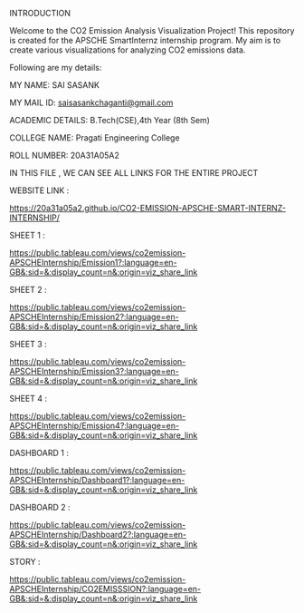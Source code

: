 INTRODUCTION

Welcome to the CO2 Emission Analysis Visualization Project! This repository is created for the APSCHE SmartInternz internship program. My aim is to create various visualizations for analyzing CO2 emissions data.

Following are my details:

MY NAME: SAI SASANK

MY MAIL ID: saisasankchaganti@gmail.com

ACADEMIC DETAILS: B.Tech(CSE),4th Year (8th Sem)

COLLEGE NAME: Pragati Engineering College

ROLL NUMBER: 20A31A05A2

IN THIS FILE , WE CAN SEE ALL LINKS FOR THE ENTIRE PROJECT

WEBSITE LINK :

https://20a31a05a2.github.io/CO2-EMISSION-APSCHE-SMART-INTERNZ-INTERNSHIP/

SHEET 1 :

https://public.tableau.com/views/co2emission-APSCHEInternship/Emission1?:language=en-GB&:sid=&:display_count=n&:origin=viz_share_link

SHEET 2 :

https://public.tableau.com/views/co2emission-APSCHEInternship/Emission2?:language=en-GB&:sid=&:display_count=n&:origin=viz_share_link

SHEET 3 :

https://public.tableau.com/views/co2emission-APSCHEInternship/Emission3?:language=en-GB&:sid=&:display_count=n&:origin=viz_share_link

SHEET 4 :

https://public.tableau.com/views/co2emission-APSCHEInternship/Emission4?:language=en-GB&:sid=&:display_count=n&:origin=viz_share_link

DASHBOARD 1 :

https://public.tableau.com/views/co2emission-APSCHEInternship/Dashboard1?:language=en-GB&:sid=&:display_count=n&:origin=viz_share_link

DASHBOARD 2 :

https://public.tableau.com/views/co2emission-APSCHEInternship/Dashboard2?:language=en-GB&:sid=&:display_count=n&:origin=viz_share_link

STORY :

https://public.tableau.com/views/co2emission-APSCHEInternship/CO2EMISSSION?:language=en-GB&:sid=&:display_count=n&:origin=viz_share_link
